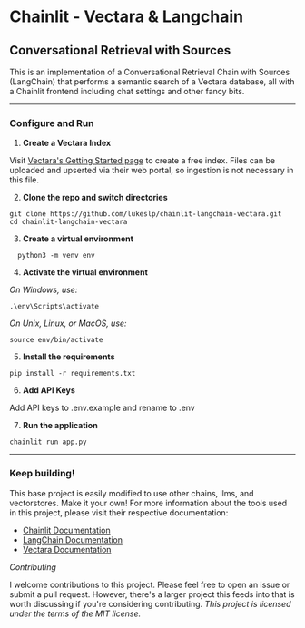 # Chainlit - Vectara & Langchain

## Conversational Retrieval with Sources

This is an implementation of a Conversational Retrieval Chain with Sources (LangChain) that performs a semantic search of a Vectara database, all with a Chainlit frontend including chat settings and other fancy bits.

---

### Configure and Run

1. **Create a Vectara Index**

Visit [Vectara's Getting Started page](https://vectara.com/developers/getting-started/) to create a free index. Files can be uploaded and upserted via their web portal, so ingestion is not necessary in this file.

2. **Clone the repo and switch directories**

```
git clone https://github.com/lukeslp/chainlit-langchain-vectara.git
cd chainlit-langchain-vectara
```

3. **Create a virtual environment**

```
  python3 -m venv env
```

4. **Activate the virtual environment**

_On Windows, use:_

```
.\env\Scripts\activate
```

_On Unix, Linux, or MacOS, use:_

```
source env/bin/activate
```

5. **Install the requirements**

```
pip install -r requirements.txt
```

6. **Add API Keys**

Add API keys to .env.example and rename to .env

7. **Run the application**

```
chainlit run app.py
```

---

### Keep building!

This base project is easily modified to use other chains, llms, and vectorstores. Make it your own! For more information about the tools used in this project, please visit their respective documentation:

- [Chainlit Documentation](https://docs.chainlit.io/overview)
- [LangChain Documentation](https://langchain.io/docs)
- [Vectara Documentation](https://vectara.io/docs)

_Contributing_

I welcome contributions to this project. Please feel free to open an issue or submit a pull request. However, there's a larger project this feeds into that is worth discussing if you're considering contributing. 
_This project is licensed under the terms of the MIT license._
